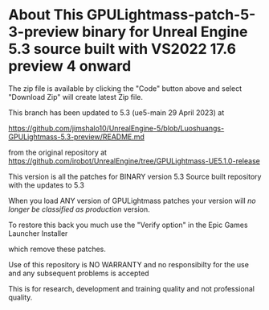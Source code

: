 About This GPULightmass-patch-5-3-preview binary for Unreal Engine 5.3 source built with VS2022 17.6 preview 4 onward
====================================================================================

The zip file is available by clicking the "Code" button above and select "Download Zip" will create latest Zip file.


This branch has been updated to 5.3 (ue5-main 29 April 2023) at

https://github.com/jimshalo10/UnrealEngine-5/blob/Luoshuangs-GPULightmass-5.3-preview/README.md

from the original repository at https://github.com/irobot/UnrealEngine/tree/GPULightmass-UE5.1.0-release

This version is all the patches for BINARY version 5.3 Source built repository with the updates to 5.3


When you load ANY version of GPULightmass patches your version will *no longer be classified as production* version. 

To restore this back you much use the "Verify option" in the Epic Games Launcher Installer

which remove these patches.

Use of this repository is NO WARRANTY and no responsibilty for the use and any subsequent problems is accepted


This is for research, development and training quality and not professional quality.
